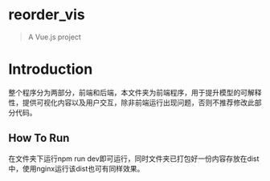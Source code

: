 # reorder_vis

> A Vue.js project
# Introduction
整个程序分为两部分，前端和后端，本文件夹为前端程序，用于提升模型的可解释性，提供可视化内容以及用户交互，除非前端运行出现问题，否则不推荐修改此部分代码。

## How To Run
在文件夹下运行npm run dev即可运行，同时文件夹已打包好一份内容存放在dist中，使用nginx运行该dist也可有同样效果。


